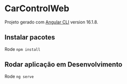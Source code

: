 # CarControlWeb

Projeto gerado com [Angular CLI](https://github.com/angular/angular-cli) version 16.1.8.

## Instalar pacotes

Rode `npm install`

## Rodar aplicação em Desenvolvimento

Rode `ng serve`
